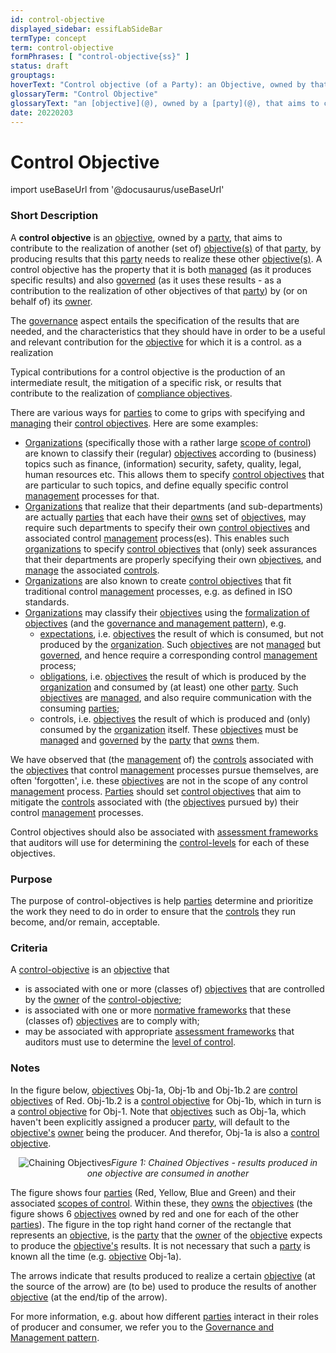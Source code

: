 ```yaml
---
id: control-objective
displayed_sidebar: essifLabSideBar
termType: concept
term: control-objective
formPhrases: [ "control-objective{ss}" ]
status: draft
grouptags:
hoverText: "Control objective (of a Party): an Objective, owned by that Party, that aims to contribute to the realization of another (set of) Objective(s) of that Party, by producing results that this Party needs to realize these other Objective(s)."
glossaryTerm: "Control Objective"
glossaryText: "an [objective](@), owned by a [party](@), that aims to contribute to the realization of another (set of) [objective](@) of that [party](@), by producing results that this [party](@) needs to realize these other [objective](@)."
date: 20220203
---
```


# Control Objective

import useBaseUrl from '@docusaurus/useBaseUrl'

### Short Description

A **control objective** is an [objective](@), owned by a [party](@), that aims to contribute to the realization of another (set of) [objective(s)](@) of that [party](@), by producing results that this [party](@) needs to realize these other [objective(s)](@). A control objective has the property that it is both [managed](management@) (as it produces specific results) and also [governed](governance@) (as it uses these results - as a contribution to the realization of other objectives of that [party](@)) by (or on behalf of) its [owner](@).

The [governance](@) aspect entails the specification of the results that are needed, and the characteristics that they should have in order to be a useful and relevant contribution for the [objective](@) for which it is a control.  as a realization

Typical contributions for a control objective is the production of an intermediate result, the mitigation of a specific risk, or results that contribute to the realization of [compliance objectives](compliance-objective@).

There are various ways for [parties](@) to come to grips with specifying and [managing](management@) their [control objectives](control-objective@). Here are some examples:

- [Organizations](@) (specifically those with a rather large [scope of control](@)) are known to classify their (regular) [objectives](@) according to (business) topics such as finance, (information) security, safety, quality, legal, human resources etc. This allows them to specify [control objectives](control-objective@) that are particular to such topics, and define equally specific control [management](@) processes for that.
- [Organizations](@) that realize that their departments (and sub-departments) are actually [parties](@) that each have their [owns](@) set of [objectives](@), may require such departments to specify their own [control objectives](control-objective@) and associated control [management](@) process(es). This enables such [organizations](@) to specify [control objectives](control-objective@) that (only) seek assurances that their departments are properly specifying their own [objectives](@), and [manage](management@) the associated [controls](controller@).
- [Organizations](@) are also known to create [control objectives](control-objective@) that fit traditional control [management](@) processes, e.g. as defined in ISO standards.
- [Organizations](@) may classify their [objectives](@) using the [formalization of objectives](./objective#formalization) (and the [governance and management pattern](pattern:governance-and-management@)), e.g.
  - [expectations](@), i.e. [objectives](@) the result of which is consumed, but not produced by the [organization](@). Such [objectives](@) are not [managed](management@) but [governed](governance@), and hence require a corresponding control [management](@) process;
  - [obligations](@), i.e. [objectives](@) the result of which is produced by the [organization](@) and consumed by (at least) one other [party](@). Such [objectives](@) are [managed](management@), and also require communication with the consuming [parties](@);
  - controls, i.e. [objectives](@) the result of which is produced and (only) consumed by the [organization](@) itself. These [objectives](@) must be [managed](management@) and [governed](governance@) by the [party](@) that [owns](@) them.

We have observed that (the [management](@) of) the [controls](controller@) associated with the [objectives](@) that control [management](@) processes pursue themselves, are often 'forgotten', i.e. these [objectives](@) are not in the scope of any control [management](@) process. [Parties](@) should set [control objectives](control-objective@) that aim to mitigate the [controls](controller@) associated with (the [objectives](@) pursued by) their control [management](@) processes.

Control objectives should also be associated with [assessment frameworks](assessment-framework@) that auditors will use for determining the [control-levels](@) for each of these objectives.

### Purpose

The purpose of control-objectives is help [parties](@) determine and prioritize the work they need to do in order to ensure that the [controls](controller@) they run become, and/or remain, acceptable.

### Criteria

A [control-objective](@) is an [objective](@) that
- is associated with one or more (classes of) [objectives](@) that are controlled by the [owner](@) of the [control-objective](@);
- is associated with one or more [normative frameworks](normative-framework@) that these (classes of) [objectives](@) are to comply with;
- may be associated with appropriate [assessment frameworks](assessment-framework@) that auditors must use to determine the [level of control](control-level@).

### Notes

In the figure below, [objectives](@) Obj-1a, Obj-1b and Obj-1b.2 are [control objectives](control-objective@) of Red. Obj-1b.2 is a [control objective](@) for Obj-1b, which in turn is a [control objective](@) for Obj-1. Note that [objectives](@) such as Obj-1a, which haven't been explicitly assigned a producer [party](@), will default to the [objective's](@) [owner](@) being the producer. And therefor, Obj-1a is also a [control objective](@).

<p align="center">
<img
  alt="Chaining Objectives"
  src={useBaseUrl('images/essif-lab-objective-symbolnotation.png')}
/><i>Figure 1: Chained Objectives - results produced in one objective are consumed in another</i>
</p>

The figure shows four [parties](@) (Red, Yellow, Blue and Green) and their associated [scopes of control](scope-of-control@). Within these, they [owns](@) the [objectives](@) (the figure shows 6 [objectives](@) owned by red and one for each of the other [parties](@)). The figure in the top right hand corner of the rectangle that represents an [objective](@), is the [party](@) that the [owner](@) of the [objective](@) expects to produce the [objective's](@) results. It is not necessary that such a [party](@) is known all the time (e.g. [objective](@) Obj-1a).

The arrows indicate that results produced to realize a certain [objective](@) (at the source of the arrow) are (to be) used to produce the results of another [objective](@) (at the end/tip of the arrow).

For more information, e.g. about how different [parties](@) interact in their roles of producer and consumer, we refer you to the [Governance and Management pattern](pattern:governance-and-management@).